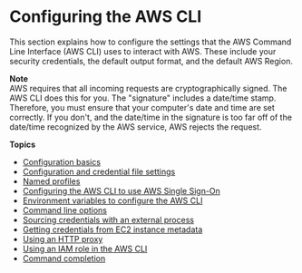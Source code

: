 # Configuring the AWS CLI<a name="cli-chap-configure"></a>

This section explains how to configure the settings that the AWS Command Line Interface \(AWS CLI\) uses to interact with AWS\. These include your security credentials, the default output format, and the default AWS Region\.

**Note**  
AWS requires that all incoming requests are cryptographically signed\. The AWS CLI does this for you\. The "signature" includes a date/time stamp\. Therefore, you must ensure that your computer's date and time are set correctly\. If you don't, and the date/time in the signature is too far off of the date/time recognized by the AWS service, AWS rejects the request\.

**Topics**
+ [Configuration basics](cli-configure-quickstart.md)
+ [Configuration and credential file settings](cli-configure-files.md)
+ [Named profiles](cli-configure-profiles.md)
+ [Configuring the AWS CLI to use AWS Single Sign\-On](cli-configure-sso.md)
+ [Environment variables to configure the AWS CLI](cli-configure-envvars.md)
+ [Command line options](cli-configure-options.md)
+ [Sourcing credentials with an external process](cli-configure-sourcing-external.md)
+ [Getting credentials from EC2 instance metadata](cli-configure-metadata.md)
+ [Using an HTTP proxy](cli-configure-proxy.md)
+ [Using an IAM role in the AWS CLI](cli-configure-role.md)
+ [Command completion](cli-configure-completion.md)